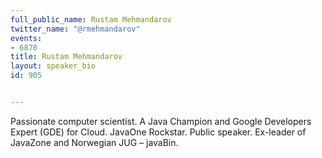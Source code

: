 ---
full_public_name: Rustam Mehmandarov
twitter_name: "@rmehmandarov"
events:
- 6870
title: Rustam Mehmandarov
layout: speaker_bio
id: 905

---
Passionate computer scientist. A Java Champion and Google Developers Expert (GDE) for Cloud. JavaOne Rockstar. Public speaker. Ex-leader of JavaZone and Norwegian JUG – javaBin.